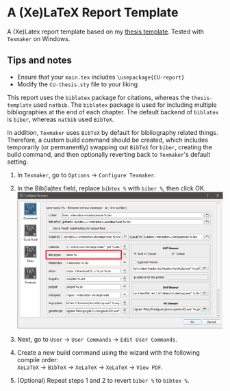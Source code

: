 # A (Xe)LaTeX Report Template

A (Xe)Latex report template based on my
[thesis template](https://github.com/adamoshen/thesis-template). Tested with `Texmaker` on Windows.

## Tips and notes

- Ensure that your `main.tex` includes `\usepackage{CU-report}`
- Modify the `CU-thesis.sty` file to your liking

This report uses the `biblatex` package for citations, whereas the `thesis-template` used `natbib`.
The `biblatex` package is used for including multiple bibliographies at the end of each chapter. The
default backend of `biblatex` is `biber`, whereas `natbib` used `BibTeX`.

In addition, `Texmaker` uses `BibTeX` by default for bibliography related things. Therefore, a
custom build command should be created, which includes temporarily (or permanently) swapping out
`BibTeX` for `biber`, creating the build command, and then optionally reverting back to `Texmaker`'s
default setting.

1. In `Texmaker`, go to `Options` &rightarrow; `Configure Texmaker`.

2. In the Bib(la)tex field, replace `bibtex %` with `biber %`, then click OK.  
![](./readme_img/replace_bibtex.png)

3. Next, go to `User` &rightarrow; `User Commands` &rightarrow; `Edit User Commands`.

4. Create a new build command using the wizard with the following compile order:  
`XeLaTeX` &rightarrow; `BibTeX` &rightarrow; `XeLaTeX` &rightarrow; `XeLaTeX` &rightarrow; `View PDF`.

5. (Optional) Repeat steps 1 and 2 to revert `biber %` to `bibtex %`.
